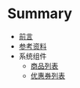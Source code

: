 # Summary

-   [前言](README.md)
-   [参考资料](参考资料.md)
-   系统组件
    -   [商品列表](good-list.md)
    -   [优惠券列表](coupon-list.md)
